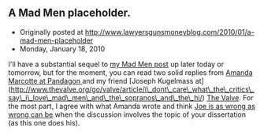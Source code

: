 ## A Mad Men placeholder.

 * Originally posted at http://www.lawyersgunsmoneyblog.com/2010/01/a-mad-men-placeholder
 * Monday, January 18, 2010

I'll have a substantial sequel to [my 
Mad Men 
post](http://lefarkins.blogspot.com/2010/01/don-draper-as-unraptured-emma-bovary.html) up later today or tomorrow, but for the moment, you can read two solid replies from [Amanda Marcotte at 
Pandagon
](http://pandagon.net/index.php/site/comments/how\_scientific\_is\_marketing/) and my friend [Joseph Kugelmass at] (http://www.thevalve.org/go/valve/article/i\_dont\_care\_what\_the\_critics\_say\_i\_love\_mad\_men\_and\_the\_sopranos\_and\_the\_hi/)
[The Valve](http://www.thevalve.org/go/valve/article/i\_dont\_care\_what\_the\_critics\_say\_i\_love\_mad\_men\_and\_the\_sopranos\_and\_the\_hi/).
  For the most part, I agree with what Amanda wrote and think [Joe is as wrong as wrong can be](http://www.thevalve.org/go/valve/article/i\_dont\_care\_what\_the\_critics\_say\_i\_love\_mad\_men\_and\_the\_sopranos\_and\_the\_hi/#27239) when the discussion involves the topic of your dissertation (as this one does his).